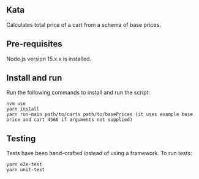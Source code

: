 ## Kata
Calculates total price of a cart from a schema of base prices.

## Pre-requisites

Node.js version 15.x.x is installed.

## Install and run

Run the following commands to install and run the script:

```
nvm use
yarn install
yarn run-main path/to/carts path/to/basePrices (it uses example base price and cart 4560 if arguments not supplied)
```

## Testing

Tests have been hand-crafted instead of using a framework. To run tests:

```
yarn e2e-test
yarn unit-test
```
